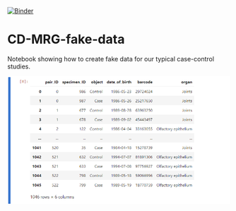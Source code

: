 [![Binder](https://mybinder.org/badge_logo.svg)](https://mybinder.org/v2/gh/ssi-dk/CD-MRG-fake-data/HEAD)


# CD-MRG-fake-data
Notebook showing how to create fake data for our typical case-control studies.

![](figures/table_snapshot_binder.png)
